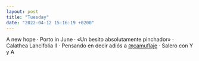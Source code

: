 ```yaml
---
layout: post
title: "Tuesday"
date: "2022-04-12 15:16:19 +0200"
---
```


A new hope · Porto in June · «Un besito absolutamente pinchador» · Calathea Lancifolia II · Pensando en decir adiós a [@camuflaje](https://twitter.com/camuflaje) · Salero con Y y A

